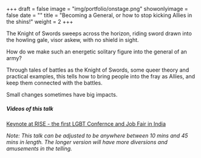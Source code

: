 +++
draft = false
image = "img/portfolio/onstage.png"
showonlyimage = false
date = ""
title = "Becoming a General, or how to stop kicking Allies in the shins!"
weight = 2
+++

The Knight of Swords sweeps across the horizon, riding sword drawn into the howling gale, visor askew, with no shield in sight.

How do we make such an energetic solitary figure into the general of an army?
<!--more-->
Through tales of battles as the Knight of Swords, some queer theory and practical examples, this tells how to bring people into the fray as Allies, and keep them connected with the battles.

Small changes sometimes have big impacts.

##### Videos of this talk

[Keynote at RISE - the first LGBT Confernce and Job Fair in India](https://www.youtube.com/watch?v=bo67KOIPDMs)


_Note: This talk can be adjusted to be anywhere between 10 mins and 45 mins in length. The longer version will have more diversions and amusements in the telling._
 
